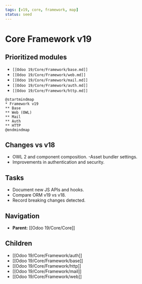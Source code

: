 ```yaml
---
tags: [v19, core, framework, map]
status: seed
---
```

# Core Framework v19

## Prioritized modules
- `[[Odoo 19/Core/Framework/base.md]]`
- `[[Odoo 19/Core/Framework/web.md]]`
- `[[Odoo 19/Core/Framework/mail.md]]`
- `[[Odoo 19/Core/Framework/auth.md]]`
- `[[Odoo 19/Core/Framework/http.md]]`

```plantuml
@startmindmap
* Framework v19
** Base
** Web (OWL)
** Mail
** Auth
** HTTP
@endmindmap
```

## Changes vs v18
- OWL 2 and component composition.
-Asset bundler settings.
- Improvements in authentication and security.

## Tasks
- Document new JS APIs and hooks.
- Compare ORM v19 vs v18.
- Record breaking changes detected.






## Navigation
- **Parent:** [[Odoo 19/Core/Core]]
## Children
- [[Odoo 19/Core/Framework/auth]]
- [[Odoo 19/Core/Framework/base]]
- [[Odoo 19/Core/Framework/http]]
- [[Odoo 19/Core/Framework/mail]]
- [[Odoo 19/Core/Framework/web]]
